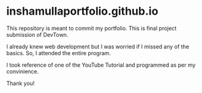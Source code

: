 # inshamullaportfolio.github.io
This repository is meant to commit my portfolio. This is final project submission of DevTown.

I already knew web development but I was worried if I missed any of the basics. So, I attended the entire program. 

I took reference of one of the YouTube Tutorial and programmed as per my convinience.

Thank you!

